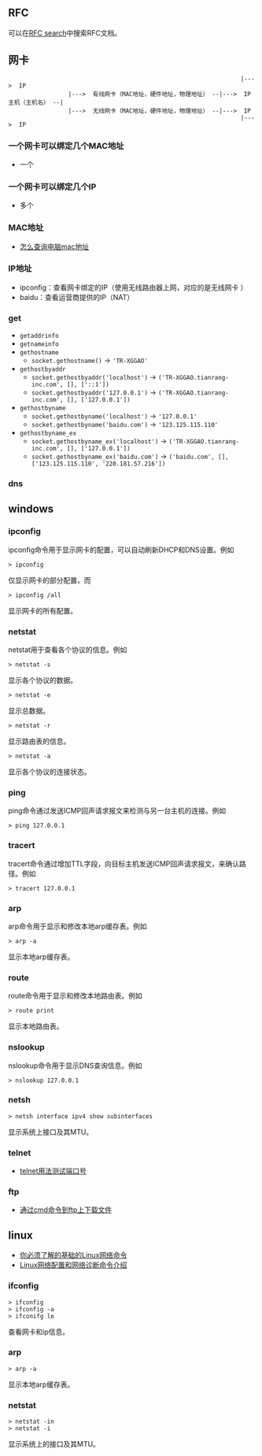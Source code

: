 ## RFC

可以在[RFC search](http://www.rfc-editor.org/search/rfc_search.php)中搜索RFC文档。

## 网卡

```
                                                                  |--->  IP
                 |--->  有线网卡（MAC地址，硬件地址，物理地址） --|--->  IP
主机（主机名） --|
                 |--->  无线网卡（MAC地址，硬件地址，物理地址） --|--->  IP
                                                                  |--->  IP
```

### 一个网卡可以绑定几个MAC地址

- 一个

### 一个网卡可以绑定几个IP

- 多个

### MAC地址

- [怎么查询电脑mac地址](https://jingyan.baidu.com/article/84b4f56529f2dc60f7da325c.html)

### IP地址

- ipconfig：查看网卡绑定的IP（使用无线路由器上网，对应的是无线网卡 ）
- baidu：查看运营商提供的IP（NAT）

### get

- `getaddrinfo`
- `getnameinfo`
- `gethostname`
  - `socket.gethostname()` -> `'TR-XGGAO'`
- `gethostbyaddr` 
  - `socket.gethostbyaddr('localhost')` -> `('TR-XGGAO.tianrang-inc.com', [], ['::1'])`
  - `socket.gethostbyaddr('127.0.0.1')` -> `('TR-XGGAO.tianrang-inc.com', [], ['127.0.0.1'])`
- `gethostbyname`
  - `socket.gethostbyname('localhost')` -> `'127.0.0.1'`
  - `socket.gethostbyname('baidu.com')` -> `'123.125.115.110'`
- `gethostbyname_ex`
  - `socket.gethostbyname_ex('localhost')` -> `('TR-XGGAO.tianrang-inc.com', [], ['127.0.0.1'])`
  - `socket.gethostbyname_ex('baidu.com')` -> `('baidu.com', [], ['123.125.115.110', '220.181.57.216'])`

### dns

## windows

### ipconfig

ipconfig命令用于显示网卡的配置，可以自动刷新DHCP和DNS设置。例如

```
> ipconfig
```

仅显示网卡的部分配置，而

```
> ipconfig /all
```

显示网卡的所有配置。

### netstat

netstat用于查看各个协议的信息。例如

```
> netstat -s
```

显示各个协议的数据。

```
> netstat -e
```

显示总数据。

```
> netstat -r
```

显示路由表的信息。

```
> netstat -a
```

显示各个协议的连接状态。

### ping

ping命令通过发送ICMP回声请求报文来检测与另一台主机的连接。例如

```
> ping 127.0.0.1
```

### tracert

tracert命令通过增加TTL字段，向目标主机发送ICMP回声请求报文，来确认路径。例如

```
> tracert 127.0.0.1
```

### arp

arp命令用于显示和修改本地arp缓存表。例如

```
> arp -a
```

显示本地arp缓存表。

### route

route命令用于显示和修改本地路由表。例如

```
> route print
```

显示本地路由表。

### nslookup

nslookup命令用于显示DNS查询信息。例如

```
> nslookup 127.0.0.1
```

### netsh

```
> netsh interface ipv4 show subinterfaces
```

显示系统上接口及其MTU。

### telnet

- [telnet用法测试端口号](http://jingyan.baidu.com/article/a3aad71aa9e6efb1fb009694.html)

### ftp

- [通过cmd命令到ftp上下载文件](http://jingyan.baidu.com/article/6525d4b1300912ac7d2e941b.html)

## linux

- [你必须了解的基础的Linux网络命令](http://os.51cto.com/art/201609/518048.htm)
- [Linux网络配置和网络诊断命令介绍](http://jingyan.baidu.com/article/c1465413b694d90bfcfc4c97.html)

### ifconfig

```
> ifconfig
> ifconfig -a
> ifconifg lo
```

查看网卡和ip信息。

### arp

```
> arp -a
```

显示本地arp缓存表。

### netstat

```
> netstat -in
> netstat -i
```

显示系统上的接口及其MTU。